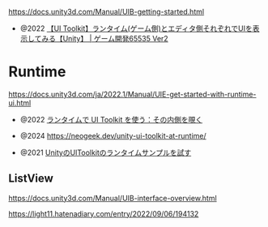 https://docs.unity3d.com/Manual/UIB-getting-started.html

- @2022 [【UI Toolkit】ランタイム(ゲーム側)とエディタ側それぞれでUIを表示してみる【Unity】 | ゲーム開発65535 Ver2](https://gamedev65535.com/entry/uitoolkit_base/)

# Runtime

https://docs.unity3d.com/ja/2022.1/Manual/UIE-get-started-with-runtime-ui.html
- @2022 [ランタイムで UI Toolkit を使う：その内側を覗く](https://unity.com/ja/blog/engine-platform/ui-toolkit-at-runtime-get-the-breakdown)

- @2024 https://neogeek.dev/unity-ui-toolkit-at-runtime/
- @2021 [UnityのUIToolkitのランタイムサンプルを試す](https://zenn.dev/shiena/articles/uitoolkit-sample)

## ListView

https://docs.unity3d.com/Manual/UIB-interface-overview.html

https://light11.hatenadiary.com/entry/2022/09/06/194132
